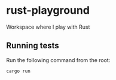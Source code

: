 # rust-playground

Workspace where I play with Rust

## Running tests

Run the following command from the root:

```sh
cargo run
```